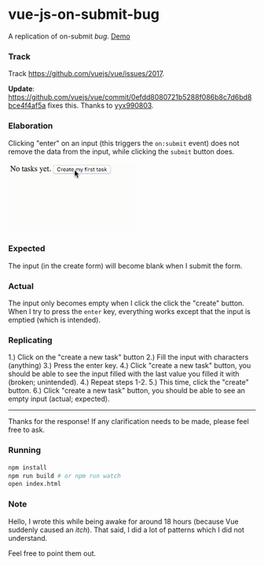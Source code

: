 # vue-js-on-submit-bug
A replication of on-submit *bug*. [Demo](https://srph-playground.github.io/vue-js-on-submit-bug)

### Track 
Track https://github.com/vuejs/vue/issues/2017.

**Update**: https://github.com/vuejs/vue/commit/0efdd8080721b5288f086b8c7d6bd8bce4f4af5a fixes this. Thanks to [yyx990803](https://github.com/yyx990803).

### Elaboration
Clicking "enter" on an input (this triggers the `on:submit` event) does not remove the data from the input, while clicking the `submit` button does.

![preview](preview.gif)

### Expected

The input (in the create form) will become blank when I submit the form.

### Actual

The input only becomes empty when I click the click the "create" button. When I try to press the `enter` key, everything works except that the input is emptied (which is intended).

### Replicating

1.) Click on the "create a new task" button
2.) Fill the input with characters (anything)
3.) Press the enter key.
4.) Click "create a new task" button, you should be able to see the input filled with the last value you filled it with (broken; unintended).
4.) Repeat steps 1-2.
5.) This time, click the "create" button.
6.) Click "create a new task" button, you should be able to see an empty input (actual; expected). 

-----

Thanks for the response! If any clarification needs to be made, please feel free to ask.

### Running
```bash
npm install
npm run build # or npm run watch
open index.html
```

### Note
Hello, I wrote this while being awake for around 18 hours (because Vue suddenly caused an *itch*). That said, I did a lot of patterns which I did not understand.

Feel free to point them out.

